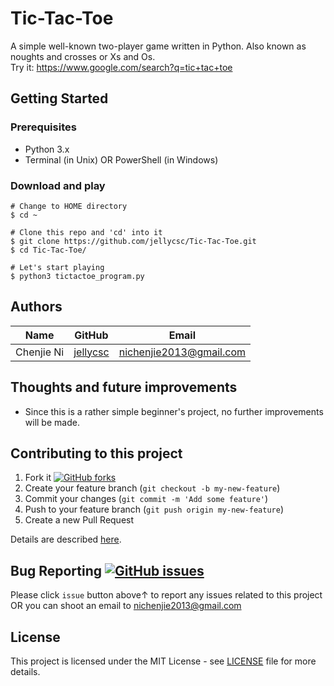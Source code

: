 # Tic-Tac-Toe
A simple well-known two-player game written in Python. Also known as noughts and crosses or Xs and Os.  
Try it: https://www.google.com/search?q=tic+tac+toe

## Getting Started

### Prerequisites

* Python 3.x
* Terminal (in Unix) OR PowerShell (in Windows)

### Download and play
```
# Change to HOME directory
$ cd ~

# Clone this repo and 'cd' into it
$ git clone https://github.com/jellycsc/Tic-Tac-Toe.git
$ cd Tic-Tac-Toe/

# Let's start playing
$ python3 tictactoe_program.py
```
## Authors

| Name             | GitHub                                     | Email
| ---------------- | ------------------------------------------ | -------------------------
| Chenjie Ni       | [jellycsc](https://github.com/jellycsc)    | nichenjie2013@gmail.com

## Thoughts and future improvements

* Since this is a rather simple beginner's project, no further improvements will be made.

## Contributing to this project

1. Fork it [![GitHub forks](https://img.shields.io/github/forks/jellycsc/Tic-Tac-Toe.svg?style=social&label=Fork&maxAge=2592000)](https://github.com/jellycsc/Tic-Tac-Toe/fork)
2. Create your feature branch (`git checkout -b my-new-feature`)
3. Commit your changes (`git commit -m 'Add some feature'`)
4. Push to your feature branch (`git push origin my-new-feature`)
5. Create a new Pull Request

Details are described [here](https://git-scm.com/book/en/v2/GitHub-Contributing-to-a-Project).

## Bug Reporting [![GitHub issues](https://img.shields.io/github/issues/jellycsc/Tic-Tac-Toe.svg)](https://github.com/jellycsc/Tic-Tac-Toe/issues/)

Please click `issue` button above↑ to report any issues related to this project  
OR you can shoot an email to <nichenjie2013@gmail.com>

## License
This project is licensed under the MIT License - see [LICENSE](LICENSE) file for more details.
